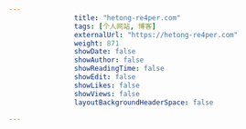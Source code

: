 ---
                title: "hetong-re4per.com"
                tags: [个人网站, 博客]
                externalUrl: "https://hetong-re4per.com"
                weight: 871
                showDate: false
                showAuthor: false
                showReadingTime: false
                showEdit: false
                showLikes: false
                showViews: false
                layoutBackgroundHeaderSpace: false
                ---

